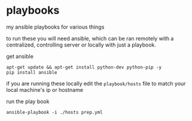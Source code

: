 playbooks
=========

my ansible playbooks for various things

to run these you will need ansible, which can be ran remotely with a centralized, controlling server or locally with just a playbook.


get ansible
```
apt-get update && apt-get install python-dev python-pip -y
pip install ansible
```

if you are running these locally edit the `playbook/hosts` file to match your local machine's ip or hostname


run the play book
```
ansible-playbook -i ./hosts prep.yml
```
